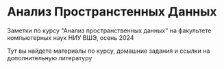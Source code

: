 # Анализ Пространстенных Данных

Заметки по курсу "Анализ пространственных данных" на факультете компьютерных наук НИУ ВШЭ, осень 2024

Тут вы найдете материалы по курсу, домашние задания и ссылки на дополнительную литературу

```{tableofcontents}

```
